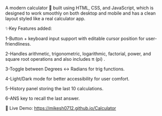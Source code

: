 A modern calculator 🔢 built using HTML, CSS, and JavaScript, which is designed to work smoothly on both desktop and mobile and has a clean layout styled like a real calculator app.

✨Key Features added:

1-Button + keyboard input support with editable cursor position for user-friendliness.

2-Handles arithmetic, trigonometric, logarithmic, factorial, power, and square root operations and also includes π (pi) .

3-Toggle between Degrees ↔ Radians for trig functions.

4-Light/Dark mode for better accessibility for user comfort.

5-History panel storing the last 10 calculations.

6-ANS key to recall the last answer.





🚀 Live Demo: https://mikesh0712.github.io/Calculator

